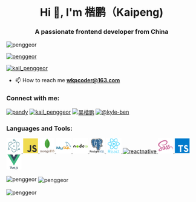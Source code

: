 <h1 align="center">Hi 👋, I'm 楷鹏（Kaipeng)</h1>
<h3 align="center">A passionate frontend developer from China</h3>

<p align="left"> <img src="https://komarev.com/ghpvc/?username=penggeor&label=Profile%20views&color=0e75b6&style=flat" alt="penggeor" /> </p>

<p align="left"> <a href="https://github.com/ryo-ma/github-profile-trophy"><img src="https://github-profile-trophy.vercel.app/?username=penggeor" alt="penggeor" /></a> </p>

<p align="left"> <a href="https://twitter.com/kail_penggeor" target="blank"><img src="https://img.shields.io/twitter/follow/kail_penggeor?logo=twitter&style=for-the-badge" alt="kail_penggeor" /></a> </p>

- 📫 How to reach me **wkpcoder@163.com**

<h3 align="left">Connect with me:</h3>
<p align="left">
<a href="https://dev.to/pandy" target="blank"><img align="center" src="https://raw.githubusercontent.com/rahuldkjain/github-profile-readme-generator/master/src/images/icons/Social/devto.svg" alt="pandy" height="30" width="40" /></a>
<a href="https://twitter.com/kail_penggeor" target="blank"><img align="center" src="https://raw.githubusercontent.com/rahuldkjain/github-profile-readme-generator/master/src/images/icons/Social/twitter.svg" alt="kail_penggeor" height="30" width="40" /></a>
<a href="https://linkedin.com/in/吴楷鹏" target="blank"><img align="center" src="https://raw.githubusercontent.com/rahuldkjain/github-profile-readme-generator/master/src/images/icons/Social/linked-in-alt.svg" alt="吴楷鹏" height="30" width="40" /></a>
<a href="https://medium.com/@kyle-ben" target="blank"><img align="center" src="https://raw.githubusercontent.com/rahuldkjain/github-profile-readme-generator/master/src/images/icons/Social/medium.svg" alt="@kyle-ben" height="30" width="40" /></a>
</p>

<h3 align="left">Languages and Tools:</h3>
<p align="left"> <a href="https://www.electronjs.org" target="_blank" rel="noreferrer"> <img src="https://raw.githubusercontent.com/devicons/devicon/master/icons/electron/electron-original.svg" alt="electron" width="40" height="40"/> </a> <a href="https://developer.mozilla.org/en-US/docs/Web/JavaScript" target="_blank" rel="noreferrer"> <img src="https://raw.githubusercontent.com/devicons/devicon/master/icons/javascript/javascript-original.svg" alt="javascript" width="40" height="40"/> </a> <a href="https://www.mongodb.com/" target="_blank" rel="noreferrer"> <img src="https://raw.githubusercontent.com/devicons/devicon/master/icons/mongodb/mongodb-original-wordmark.svg" alt="mongodb" width="40" height="40"/> </a> <a href="https://www.mysql.com/" target="_blank" rel="noreferrer"> <img src="https://raw.githubusercontent.com/devicons/devicon/master/icons/mysql/mysql-original-wordmark.svg" alt="mysql" width="40" height="40"/> </a> <a href="https://nodejs.org" target="_blank" rel="noreferrer"> <img src="https://raw.githubusercontent.com/devicons/devicon/master/icons/nodejs/nodejs-original-wordmark.svg" alt="nodejs" width="40" height="40"/> </a> <a href="https://www.postgresql.org" target="_blank" rel="noreferrer"> <img src="https://raw.githubusercontent.com/devicons/devicon/master/icons/postgresql/postgresql-original-wordmark.svg" alt="postgresql" width="40" height="40"/> </a> <a href="https://reactjs.org/" target="_blank" rel="noreferrer"> <img src="https://raw.githubusercontent.com/devicons/devicon/master/icons/react/react-original-wordmark.svg" alt="react" width="40" height="40"/> </a> <a href="https://reactnative.dev/" target="_blank" rel="noreferrer"> <img src="https://reactnative.dev/img/header_logo.svg" alt="reactnative" width="40" height="40"/> </a> <a href="https://sass-lang.com" target="_blank" rel="noreferrer"> <img src="https://raw.githubusercontent.com/devicons/devicon/master/icons/sass/sass-original.svg" alt="sass" width="40" height="40"/> </a> <a href="https://www.typescriptlang.org/" target="_blank" rel="noreferrer"> <img src="https://raw.githubusercontent.com/devicons/devicon/master/icons/typescript/typescript-original.svg" alt="typescript" width="40" height="40"/> </a> <a href="https://vuejs.org/" target="_blank" rel="noreferrer"> <img src="https://raw.githubusercontent.com/devicons/devicon/master/icons/vuejs/vuejs-original-wordmark.svg" alt="vuejs" width="40" height="40"/> </a> </p>

<p><img align="left" src="https://github-readme-stats.vercel.app/api/top-langs?username=penggeor&show_icons=true&locale=en&layout=compact" alt="penggeor" /></p>

<p>&nbsp;<img align="center" src="https://github-readme-stats.vercel.app/api?username=penggeor&show_icons=true&locale=en" alt="penggeor" /></p>

<p><img align="center" src="https://github-readme-streak-stats.herokuapp.com/?user=penggeor&" alt="penggeor" /></p>
